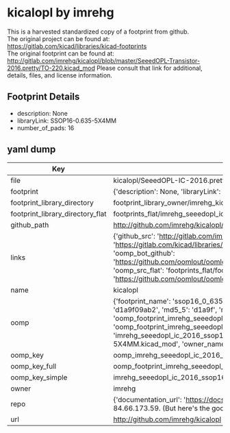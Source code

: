 # kicalopl by imrehg  
This is a harvested standardized copy of a footprint from github.  
The original project can be found at:  
https://gitlab.com/kicad/libraries/kicad-footprints  
The original footprint can be found at:
http://gitlab.com/imrehg/kicalopl/blob/master/SeeedOPL-Transistor-2016.pretty/TO-220.kicad_mod
Please consult that link for additional, details, files, and license information.  
## Footprint Details
* description: None  
* libraryLink: SSOP16-0.635-5X4MM  
* number_of_pads: 16  
## yaml dump  
| Key | Value |  
| --- | --- |  
| file | kicalopl/SeeedOPL-IC-2016.pretty/SSOP16-0.635-5X4MM.kicad_mod |  
| footprint | {'description': None, 'libraryLink': 'SSOP16-0.635-5X4MM', 'number_of_pads': 16} |  
| footprint_library_directory | footprint_library_owner/imrehg_kicalopl |  
| footprint_library_directory_flat | footprints_flat/imrehg_seeedopl_ic_2016_ssop16_0_635_5x4mm/working |  
| github_path | http://github.com/imrehg/kicalopl/blob/master/SeeedOPL-IC-2016.pretty/SSOP16-0.635-5X4MM.kicad_mod |  
| links | {'github_src': 'http://gitlab.com/imrehg/kicalopl/blob/master/SeeedOPL-Transistor-2016.pretty/TO-220.kicad_mod', 'github_src_repo': 'https://gitlab.com/kicad/libraries/kicad-footprints', 'oomp_bot': 'footprints/imrehg_seeedopl_ic_2016_ssop16_0_635_5x4mm/working', 'oomp_bot_github': 'https://github.com/oomlout/oomlout_oomp_footprint_bot/tree/main/footprints/imrehg_seeedopl_ic_2016_ssop16_0_635_5x4mm/working', 'oomp_src_flat': 'footprints_flat/footprints_flat/imrehg_seeedopl_ic_2016_ssop16_0_635_5x4mm/working', 'oomp_src_flat_github': 'https://github.com/oomlout/oomlout_oomp_footprint_src/tree/main/footprints_flat/imrehg_seeedopl_ic_2016_ssop16_0_635_5x4mm/working'} |  
| name | kicalopl |  
| oomp | {'footprint_name': 'ssop16_0_635_5x4mm', 'library_name': 'seeedopl_ic_2016', 'md5': 'd1a9f09ab2c4041db77c78dcaeabcc90', 'md5_10': 'd1a9f09ab2', 'md5_5': 'd1a9f', 'md5_6': 'd1a9f0', 'oomp_key': 'oomp_imrehg_seeedopl_ic_2016_ssop16_0_635_5x4mm', 'oomp_key_extra': 'oomp_footprint_imrehg_seeedopl_ic_2016_ssop16_0_635_5x4mm', 'oomp_key_full': 'oomp_footprint_imrehg_seeedopl_ic_2016_ssop16_0_635_5x4mm_d1a9f0', 'oomp_key_simple': 'imrehg_seeedopl_ic_2016_ssop16_0_635_5x4mm', 'original_filename': 'kicalopl/SeeedOPL-IC-2016.pretty/SSOP16-0.635-5X4MM.kicad_mod', 'owner_name': 'imrehg'} |  
| oomp_key | oomp_imrehg_seeedopl_ic_2016_ssop16_0_635_5x4mm |  
| oomp_key_full | oomp_footprint_imrehg_seeedopl_ic_2016_ssop16_0_635_5x4mm |  
| oomp_key_simple | imrehg_seeedopl_ic_2016_ssop16_0_635_5x4mm |  
| owner | imrehg |  
| repo | {'documentation_url': 'https://docs.github.com/rest/overview/resources-in-the-rest-api#rate-limiting', 'message': "API rate limit exceeded for 84.66.173.59. (But here's the good news: Authenticated requests get a higher rate limit. Check out the documentation for more details.)"} |  
| url | http://github.com/imrehg/kicalopl |  


